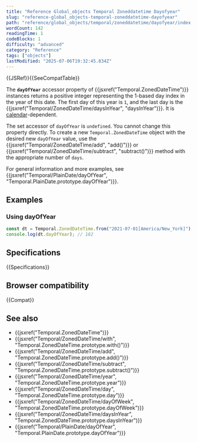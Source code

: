 ```yaml
---
title: "Reference Global_objects Temporal Zoneddatetime Dayofyear"
slug: "reference-global_objects-temporal-zoneddatetime-dayofyear"
path: "reference/global_objects/temporal/zoneddatetime/dayofyear/index.md"
wordCount: 142
readingTime: 1
codeBlocks: 1
difficulty: "advanced"
category: "Reference"
tags: ["objects"]
lastModified: "2025-07-06T19:32:45.834Z"
---
```



{{JSRef}}{{SeeCompatTable}}

The **`dayOfYear`** accessor property of {{jsxref("Temporal.ZonedDateTime")}} instances returns a positive integer representing the 1-based day index in the year of this date. The first day of this year is `1`, and the last day is the {{jsxref("Temporal/ZonedDateTime/daysInYear", "daysInYear")}}. It is [calendar](/en-US/docs/Web/JavaScript/Reference/Global_Objects/Temporal#calendars)-dependent.

The set accessor of `dayOfYear` is `undefined`. You cannot change this property directly. To create a new `Temporal.ZonedDateTime` object with the desired new `dayOfYear` value, use the {{jsxref("Temporal/ZonedDateTime/add", "add()")}} or {{jsxref("Temporal/ZonedDateTime/subtract", "subtract()")}} method with the appropriate number of `days`.

For general information and more examples, see {{jsxref("Temporal/PlainDate/dayOfYear", "Temporal.PlainDate.prototype.dayOfYear")}}.

## Examples

### Using dayOfYear

```js
const dt = Temporal.ZonedDateTime.from("2021-07-01[America/New_York]");
console.log(dt.dayOfYear); // 182
```

## Specifications

{{Specifications}}

## Browser compatibility

{{Compat}}

## See also

- {{jsxref("Temporal.ZonedDateTime")}}
- {{jsxref("Temporal/ZonedDateTime/with", "Temporal.ZonedDateTime.prototype.with()")}}
- {{jsxref("Temporal/ZonedDateTime/add", "Temporal.ZonedDateTime.prototype.add()")}}
- {{jsxref("Temporal/ZonedDateTime/subtract", "Temporal.ZonedDateTime.prototype.subtract()")}}
- {{jsxref("Temporal/ZonedDateTime/year", "Temporal.ZonedDateTime.prototype.year")}}
- {{jsxref("Temporal/ZonedDateTime/day", "Temporal.ZonedDateTime.prototype.day")}}
- {{jsxref("Temporal/ZonedDateTime/dayOfWeek", "Temporal.ZonedDateTime.prototype.dayOfWeek")}}
- {{jsxref("Temporal/ZonedDateTime/daysInYear", "Temporal.ZonedDateTime.prototype.daysInYear")}}
- {{jsxref("Temporal/PlainDate/dayOfYear", "Temporal.PlainDate.prototype.dayOfYear")}}
